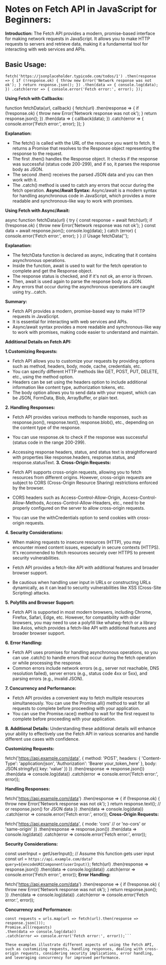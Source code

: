 # Notes on Fetch API in JavaScript for Beginners:

**Introduction:** The Fetch API provides a modern, promise-based interface for making network requests in JavaScript. It allows you to make HTTP requests to servers and retrieve data, making it a fundamental tool for interacting with web services and APIs.

## Basic Usage:

`fetch('https://jsonplaceholder.typicode.com/todos/1')
  .then(response => {
    if (!response.ok) {
      throw new Error('Network response was not ok');
    }
    return response.json();
  })
  .then(data => {
    console.log(data);
  })
  .catch(error => {
    console.error('Fetch error:', error);
  });`

**Using Fetch with Callbacks:**

function fetchData(url, callback) {
  fetch(url)
    .then(response => {
      if (!response.ok) {
        throw new Error('Network response was not ok');
      }
      return response.json();
    })
    .then(data => {
      callback(data);
    })
    .catch(error => {
      console.error('Fetch error:', error);
    });
}
          
**Explanation:**

+ The fetch() is called with the URL of the resource you want to fetch. It returns a Promise that resolves to the Response object representing the response to the request.
+ The first .then() handles the Response object. It checks if the response was successful (status code 200-299), and if so, it parses the response body as JSON.
+ The second .then() receives the parsed JSON data and you can then work with it.
+ The .catch() method is used to catch any errors that occur during the fetch operation.
**Async/Await Syntax:** Async/await is a modern syntax for handling asynchronous code in JavaScript, which provides a more readable and synchronous-like way to work with promises.

**Using Fetch with Async/Await:**

async function fetchData(url) {
  try {
    const response = await fetch(url);
    if (!response.ok) {
      throw new Error('Network response was not ok');
    }
    const data = await response.json();
    console.log(data);
  } catch (error) {
    console.error('Fetch error:', error);
  }
}
// Usage
fetchData('');

**Explanation:**

+ The fetchData function is declared as async, indicating that it contains asynchronous operations.
+ Inside the function, await is used to wait for the fetch operation to complete and get the Response object.
+ The response status is checked, and if it's not ok, an error is thrown.
+ Then, await is used again to parse the response body as JSON.
+ Any errors that occur during the asynchronous operations are caught using try...catch.

**Summary:**

+ Fetch API provides a modern, promise-based way to make HTTP requests in JavaScript.
+ It is essential for interacting with web services and APIs.
+ Async/await syntax provides a more readable and synchronous-like way to work with promises, making code easier to understand and maintain.

**Additional Details on Fetch API:**

**1.Customizing Requests:**

- Fetch API allows you to customize your requests by providing options such as method, headers, body, mode, cache, credentials, etc.
- You can specify different HTTP methods like GET, POST, PUT, DELETE, etc., using the method option.
- Headers can be set using the headers option to include additional information like content type, authorization tokens, etc.
- The body option allows you to send data with your request, which can be JSON, FormData, Blob, ArrayBuffer, or plain text.

**2. Handling Responses:**

- Fetch API provides various methods to handle responses, such as response.json(), response.text(), response.blob(), etc., depending on the content type of the response.
- You can use response.ok to check if the response was successful (status code in the range 200-299).
- Accessing response headers, status, and status text is straightforward with properties like response.headers, response.status, and response.statusText.
**3. Cross-Origin Requests:**

- Fetch API supports cross-origin requests, allowing you to fetch resources from different origins. However, cross-origin requests are subject to CORS (Cross-Origin Resource Sharing) restrictions enforced by the browser.
- CORS headers such as Access-Control-Allow-Origin, Access-Control-Allow-Methods, Access-Control-Allow-Headers, etc., need to be properly configured on the server to allow cross-origin requests.
- You can use the withCredentials option to send cookies with cross-origin requests.

**4. Security Considerations:**

- When making requests to insecure resources (HTTP), you may encounter mixed content issues, especially in secure contexts (HTTPS). It's recommended to fetch resources securely over HTTPS to prevent security vulnerabilities.
- Fetch API provides a fetch-like API with additional features and broader browser support.

- Be cautious when handling user input in URLs or constructing URLs dynamically, as it can lead to security vulnerabilities like XSS (Cross-Site Scripting) attacks.


**5. Polyfills and Browser Support:**

- Fetch API is supported in most modern browsers, including Chrome, Firefox, Safari, Edge, etc. However, for compatibility with older browsers, you may need to use a polyfill like whatwg-fetch or a library like Axios, which provides a fetch-like API with additional features and broader browser support.

**6. Error Handling:**

- Fetch API uses promises for handling asynchronous operations, so you can use .catch() to handle errors that occur during the fetch operation or while processing the response.
- Common errors include network errors (e.g., server not reachable, DNS resolution failed), server errors (e.g., status code 4xx or 5xx), and parsing errors (e.g., invalid JSON).

**7. Concurrency and Performance:**

- Fetch API provides a convenient way to fetch multiple resources simultaneously. You can use the Promise.all() method to wait for all requests to complete before proceeding with your application.
- You can use the Promise.race() method to wait for the first request to complete before proceeding with your application.

**8. Additional Details:**
Understanding these additional details will enhance your ability to effectively use the Fetch API in various scenarios and handle different use cases with confidence.

**Customizing Requests:**

fetch('https://api.example.com/data', {
  method: 'POST',
  headers: {
    'Content-Type': 'application/json',
    'Authorization': 'Bearer your_token_here'
  },
  body: JSON.stringify({ key: 'value' })
})
.then(response => response.json())
.then(data => console.log(data))
.catch(error => console.error('Fetch error:', error));

**Handling Responses:**

fetch('https://api.example.com/data')
.then(response => {
  if (!response.ok) {
    throw new Error('Network response was not ok');
  }
  return response.text(); // or response.json() for JSON data
})
.then(data => console.log(data))
.catch(error => console.error('Fetch error:', error));
**Cross-Origin Requests:**

fetch('https://api.example.com/data', {
  mode: 'cors' // or 'no-cors' or 'same-origin'
})
.then(response => response.json())
.then(data => console.log(data))
.catch(error => console.error('Fetch error:', error));

**Security Considerations:**

const userInput = getUserInput(); // Assume this function gets user input
const url = `https://api.example.com/data?query=${encodeURIComponent(userInput)}`;
fetch(url)
.then(response => response.json())
.then(data => console.log(data))
.catch(error => console.error('Fetch error:', error));
**Error Handling:**

fetch('https://api.example.com/data')
.then(response => {
  if (!response.ok) {
    throw new Error('Network response was not ok');
  }
  return response.json();
})
.then(data => console.log(data))
.catch(error => console.error('Fetch error:', error));

**Concurrency and Performance:**

```const urls = ['https://api.example.com/data1', 'https://api.example.com/data2', 'https://api.example.com/data3'];
const requests = urls.map(url => fetch(url).then(response => response.json()));
Promise.all(requests)
.then(data => console.log(data))
.catch(error => console.error('Fetch error:', error));```

These examples illustrate different aspects of using the Fetch API, such as customizing requests, handling responses, dealing with cross-origin requests, considering security implications, error handling, and leveraging concurrency for improved performance.